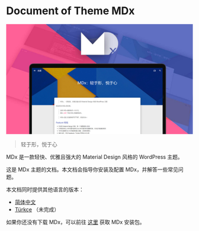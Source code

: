 # Document of Theme MDx

![MDx](img/index.jpg)

> 轻于形，悦于心

MDx 是一款轻快、优雅且强大的 Material Design 风格的 WordPress 主题。

这是 MDx 主题的文档。本文档会指导你安装及配置 MDx，并解答一些常见问题。

本文档同时提供其他语言的版本：

- [简体中文](https://doc.flyhigher.top/mdx/zh-CN/) 
- [Türkçe](https://doc.flyhigher.top/mdx/tr-TR/) （未完成）

如果你还没有下载 MDx，可以前往 [这里](https://mdx.flyhigher.top/) 获取 MDx 安装包。

